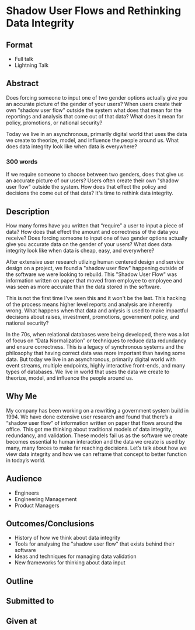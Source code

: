 # Shadow User Flows and Rethinking Data Integrity

## Format

* Full talk
* Lightning Talk

## Abstract
Does forcing someone to input one of two gender options actually give you an accurate picture of the gender of your users? When users create their own "shadow user flow" outside the system what does that mean for the reportings and analysis that come out of that data? What does it mean for policy, promotions, or national security?

Today we live in an asynchronous, primarily digital world that uses the data we create to theorize, model, and influence the people around us. What does data integrity look like when data is everywhere?

### 300 words

If we require someone to choose between two genders, does that give us an accurate picture of our users? Users often create their own "shadow user flow" outside the system. How does that effect the policy and decisions the come out of that data?  It's time to rethink data integrity.


## Description
How many forms have you written that “require” a user to input a piece of data? How does that effect the amount and correctness of the data you receive? Does forcing someone to input one of two gender options actually give you accurate data on the gender of your users? What does data integrity look like when data is cheap, easy, and everywhere?

After extensive user research utlizing human centered design
and service design on a project, we found a "shadow user flow" happening outside of
the software we were looking to rebuild.  This "Shadow User Flow" was
information written on paper that moved from employee to employee and
was seen as more accurate than the data stored in the software. 

This is not the first time I've seen this and it won't be the last. This hacking of the process means higher level reports and analysis are inherently wrong.  What happens when that data and anlysis is used to make impactful decisions about raises, investment, promotions, government policy, and national security?

In the 70s, when relational databases were being developed, there was a lot of focus on “Data Normalization” or techniques to reduce data redundancy and ensure correctness. This is a legacy of synchronous systems and the philosophy that having correct data was more important than having some data. But today we live in an asynchronous, primarily digital world with event streams, multiple endpoints, highly interactive front-ends, and many types of databases. We live in world that uses the data we create to theorize, model, and influence the people around us.



## Why Me

My company has been working on a rewriting a government system build in 1994. We have done extensive user research and found that there’s a “shadow user flow” of information written on paper that flows around the office. This got me thinking about traditional models of data integrity, redundancy, and validation.  These models fail us as the software we create becomes essential to human interaction and the data we create is used by many, many forces to make far reaching decisions. Let’s talk about how we view data integrity and how we can reframe that concept to better function in today’s world.


## Audience
* Engineers
* Engineering Management
* Product Managers

## Outcomes/Conclusions
* History of how we think about data integrity
* Tools for analysing the "shadow user flow" that exists behind their
  software
* Ideas and techniques for managing data validation
* New frameworks for thinking about data input

## Outline


## Submitted to


## Given at
